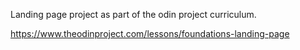 Landing page project as part of the odin project curriculum.

https://www.theodinproject.com/lessons/foundations-landing-page
